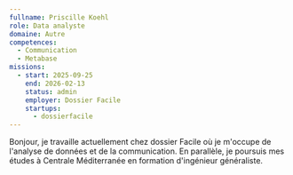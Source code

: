 ```yaml
---
fullname: Priscille Koehl
role: Data analyste
domaine: Autre
competences:
  - Communication
  - Metabase
missions:
  - start: 2025-09-25
    end: 2026-02-13
    status: admin
    employer: Dossier Facile
    startups:
      - dossierfacile
---
```

Bonjour, je travaille actuellement chez dossier Facile où je m'occupe de l'analyse de données et de la communication. En parallèle, je poursuis mes études à Centrale Méditerranée en formation d'ingénieur généraliste. 